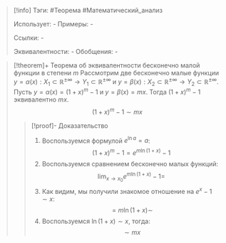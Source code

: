 > [!info]
> Тэги: #Теорема #Математический_анализ   
> 
> Использует: *-*
> Примеры: *-*
> 
> Ссылки: *-*
> 
> Эквивалентности: *-*
> Обобщения: *-*

> [!theorem]+ Теорема об эквивалентности бесконечно малой функции в степени $m$
> Рассмотрим две бесконечно малые функции $y=\alpha(x):X_1 \subset \mathbb{R^{\pm\infty}}\rightarrow Y_1 \subset \mathbb{R^{\pm\infty}}$ и $y=\beta(x):X_2 \subset \mathbb{R^{\pm\infty}}\rightarrow Y_2 \subset \mathbb{R^{\pm\infty}}$. Пусть $y=\alpha(x) = (1+x)^m - 1$ и $y=\beta(x) = mx$. Тогда $(1+x)^m - 1$ эквивалентно $mx$.
> $$(1+x)^m - 1 \sim mx$$
> > [!proof]- Доказательство
> > 1. Воспользуемся формулой $e^{\ln a} = a$: $$(1+x)^m - 1 = e^{m \ln (1+x)} - 1$$
> > 2. Воспользуемся сравнением бесконечно малых функций: $$\lim_{x \to x_0} e^{m \ln (1+x)} - 1 =$$
> > 3. Как видим, мы получили знакомое отношение на $e^x-1 \sim x$: $$=m \ln (1+x) \sim$$
> > 4. Воспользуемся $\ln (1+x) \sim x$, тогда: $$\sim mx$$

